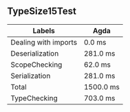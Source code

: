 
## TypeSize15Test

Labels|Agda
---|---
Dealing with imports|0.0 ms
Deserialization|281.0 ms
ScopeChecking|62.0 ms
Serialization|281.0 ms
Total|1500.0 ms
TypeChecking|703.0 ms

